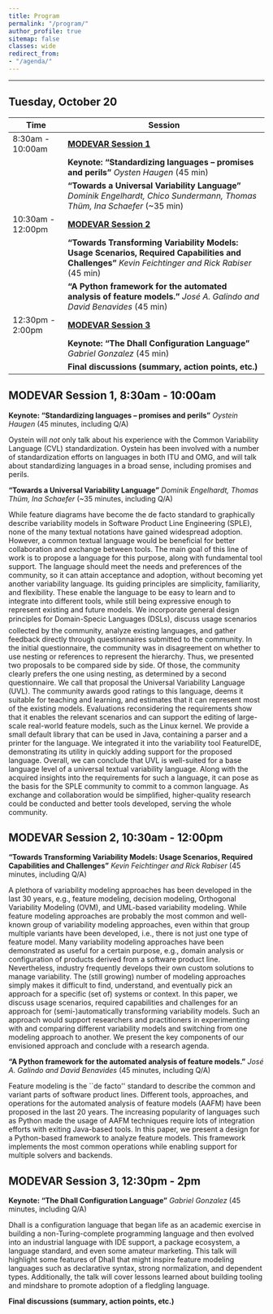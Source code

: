 ```yaml
---
title: Program
permalink: "/program/"
author_profile: true
sitemap: false
classes: wide
redirect_from:
- "/agenda/"
---
```


---

## Tuesday, October 20


|  Time             | Session                         |
| ----------------- |-------------------------------- |
|  8:30am - 10:00am | [__MODEVAR Session 1__](#modevar-session-1-830am---1000am) |
|                   | __Keynote: “Standardizing languages – promises and perils”__ _Oysten Haugen_ (45 min) |
|                   | __“Towards a Universal Variability Language”__ _Dominik Engelhardt, Chico Sundermann, Thomas Thüm, Ina Schaefer_  (~35 min) | 
| 10:30am - 12:00pm | [__MODEVAR Session 2__](#modevar-session-2-1030am---1200pm)           |
|                   | __“Towards Transforming Variability Models: Usage Scenarios, Required Capabilities and Challenges”__ _Kevin Feichtinger and Rick Rabiser_ (45 min) |
|                   | __“A Python framework for the automated analysis of feature models.”__ _José A. Galindo and David Benavides_  (45 min) |
|  12:30pm - 2:00pm |  [__MODEVAR Session 3__](#modevar-session-3-1230pm---2pm)          |
|                   | __Keynote: “The Dhall Configuration Language”__  _Gabriel Gonzalez_ (45 min) |
|                   | __Final discussions (summary, action points, etc.)__  | 







## MODEVAR Session 1, 8:30am - 10:00am

__Keynote: “Standardizing languages – promises and perils”__
_Oystein Haugen_   (45 minutes, including Q/A)

Oystein will *not* only talk about his experience with the Common Variability Language (CVL) standardization. Oystein has been involved with a number of standardization efforts on languages in both ITU and OMG, and will talk about standardizing languages in a broad sense, including promises and perils.

__“Towards a Universal Variability Language”__ 
_Dominik Engelhardt, Thomas Thüm, Ina Schaefer_  (~35 minutes, including Q/A)

While feature diagrams have become the de facto standard to graphically describe variability models in Software Product Line Engineering (SPLE), none of the many textual notations have gained widespread adoption.
However, a common textual language would be beneficial for better collaboration and exchange between tools. The main goal of this line of work is to propose a language for this purpose, along with fundamental tool support. The language should meet the needs and preferences of the community, so it can attain acceptance and adoption, without becoming yet another variability language. Its guiding principles are simplicity, familiarity, and flexibility.
These enable the language to be easy to learn and to integrate into different tools, while still being expressive enough to represent existing and future models. We incorporate general design principles for Domain-Specic Languages (DSLs), discuss usage scenarios collected by the community, analyze existing languages, and gather feedback directly through questionnaires submitted to the community.
In the initial questionnaire, the community was in disagreement on whether to use nesting or references to represent the hierarchy. Thus, we presented two proposals to be compared side by side. Of those, the community clearly prefers the one using nesting, as determined by a second questionnaire.
We call that proposal the Universal Variability Language (UVL). The community awards good ratings to this language, deems it suitable for teaching and learning, and estimates that it can represent most of the existing models.
Evaluations reconsidering the requirements show that it enables the relevant scenarios and can support the editing of large-scale real-world feature models, such as the Linux kernel.
We provide a small default library that can be used in Java, containing a parser and a printer for the language. We integrated it into the variability tool FeatureIDE, demonstrating its utility in quickly adding support for the proposed language. Overall, we can conclude that UVL is well-suited for a base language level of a universal textual variability language.
Along with the acquired insights into the requirements for such a language, it can pose as the basis for the SPLE community to commit to a common language. As exchange and collaboration would be simplified, higher-quality research could be conducted and better tools developed, serving the whole community.


## MODEVAR Session 2, 10:30am - 12:00pm

__“Towards Transforming Variability Models: Usage Scenarios, Required Capabilities and Challenges”__
_Kevin Feichtinger and Rick Rabiser_ (45 minutes, including Q/A)

A plethora of variability modeling approaches has been developed in the last 30 years, e.g., feature modeling, decision modeling, Orthogonal Variability Modeling (OVM), and UML-based variability modeling. While feature modeling approaches are probably the most common and well-known group of variability modeling approaches, even within that group multiple variants have been developed, i.e., there is not just one type of feature model. Many variability modeling approaches have been demonstrated as useful for a certain purpose, e.g., domain analysis or configuration of products derived from a software product line. Nevertheless, industry frequently develops their own custom solutions to manage variability. The (still growing) number of modeling approaches simply makes it difficult to find, understand, and eventually pick an approach for a specific (set of) systems or context. In this paper, we discuss usage scenarios, required capabilities and challenges for an approach for (semi-)automatically transforming variability models. Such an approach would support researchers and practitioners in experimenting with and comparing different variability models and switching from one modeling approach to another. We present the key components of our envisioned approach and conclude with a research agenda.

__“A Python framework for the automated analysis of feature models.”__
_José A. Galindo and David Benavides_  (45 minutes, including Q/A)

Feature modeling is the ``de facto'' standard to describe the common and variant parts of software product lines. Different tools, approaches, and operations for the automated analysis of feature models (AAFM) have been proposed in the last 20 years. The increasing popularity of languages such as Python made the usage of AAFM techniques require lots of integration efforts with exiting Java-based tools. In this paper, we present a design for a Python-based framework to analyze feature models. This framework implements the most common operations while enabling support for multiple solvers and backends.

## MODEVAR Session 3, 12:30pm - 2pm

__Keynote: “The Dhall Configuration Language”__ 
_Gabriel Gonzalez_ (45 minutes, including Q/A)

Dhall is a configuration language that began life as an academic exercise in building a non-Turing-complete programming language and then evolved into an industrial language with IDE support, a package ecosystem, a language standard, and even some amateur marketing.  This talk will highlight some features of Dhall that might inspire feature modeling languages such as declarative syntax, strong normalization, and dependent types.  Additionally, the talk will cover lessons learned about building tooling and mindshare to promote adoption of a fledgling language.

__Final discussions (summary, action points, etc.)__
